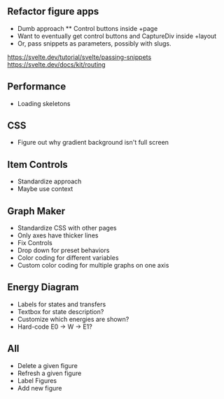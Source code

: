 ## Refactor figure apps
* Dumb approach
** Control buttons inside +page
* Want to eventually get control buttons and CaptureDiv inside +layout
* Or, pass snippets as parameters, possibly with slugs.

https://svelte.dev/tutorial/svelte/passing-snippets
https://svelte.dev/docs/kit/routing


## Performance
* Loading skeletons


## CSS
* Figure out why gradient background isn't full screen

## Item Controls
* Standardize approach
* Maybe use context


## Graph Maker
* Standardize CSS with other pages
* Only axes have thicker lines
* Fix Controls
* Drop down for preset behaviors
* Color coding for different variables
* Custom color coding for multiple graphs on one axis

## Energy Diagram
* Labels for states and transfers
* Textbox for state description?
* Customize which energies are shown?
* Hard-code E0 -> W -> E1?

## All
* Delete a given figure
* Refresh a given figure
* Label Figures
* Add new figure
